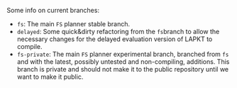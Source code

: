 
Some info on current branches:

* `fs`: The main `FS` planner stable branch.
* `delayed`: Some quick&dirty refactoring from the `fs`branch to allow the necessary changes for the delayed evaluation version of LAPKT to compile.
* `fs-private`: The main `FS` planner experimental branch, branched from `fs` and with the latest, possibly untested and non-compiling, additions.
This branch is private and should not make it to the public repository until we want to make it public.

